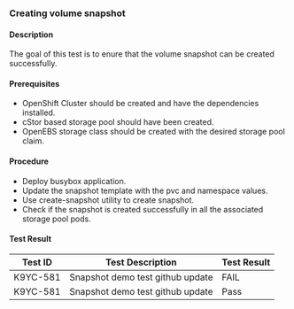 ### Creating volume snapshot

#### Description
The goal of this test is to enure that the volume snapshot can be created successfully.

#### Prerequisites
- OpenShift Cluster should be created and have the dependencies installed.
- cStor based storage pool should have been created.
- OpenEBS storage class should be created with the desired storage pool claim.

#### Procedure
- Deploy busybox application.
- Update the snapshot template with the pvc and namespace values.
- Use create-snapshot utility to create snapshot.
- Check if the snapshot is created successfully in all the associated storage pool pods.

#### Test Result


 | Test ID |   Test Description               | Test Result   |
 |---------|---------------------------| --------------|
|     K9YC-581                    |  Snapshot demo test github update           | FAIL  |
 |    K9YC-581   |  Snapshot demo test github update           |  Pass     |

